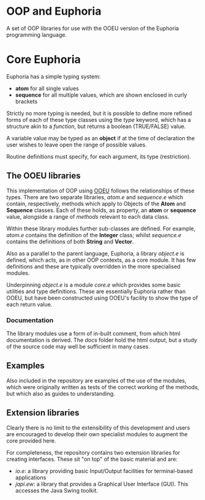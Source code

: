 # OOP and Euphoria

A set of OOP libraries for use with the OOEU version of the Euphoria programming language.

# Core Euphoria

Euphoria has a simple typing system:
* **atom** for all single values
* **sequence** for all multiple values, which are shown enclosed in curly brackets

Strictly no more typing is needed, but it is possible to define more refined forms of each of these type classes using the *type* keyword, which has a structure akin to a *function*, but returns a boolean (TRUE/FALSE) value.

A variable value may be typed as an **object** if at the time of declaration the user wishes to leave open the range of possible values.

Routine definitions must specify, for each argument, its type (restriction).

## The OOEU libraries

This implementation of OOP using [OOEU](http://ooeu.sourceforge.net/) follows the relationships of these types. There are two separate libraries, *atom.e* and *sequence.e* which contain, respectively, methods which apply to Objects of the **Atom** and **Sequence** classes. Each of these holds, as property, an **atom** or **sequence** value, alongside a range of *methods* relevant to each data class.

Within these library modules further sub-classes are defined. For example, *atom.e* contains the definition of the **Integer** class; whilst *sequence.e* contains the definitions of both **String** and **Vector**.

Also as a parallel to the parent language, Euphoria, a library *object.e* is defined, which acts, as in other OOP contexts, as a core module. It has few definitions and these are typically overridden in the more specialised modules.

Underpinning *object.e* is a module *core.e* which provides some basic utilities and type definitions. These are essentially Euphoria rather than OOEU, but have been constructed using OOEU's facility to show the type of each return value.

### Documentation

The library modules use a form of in-built comment, from which html documentation is derived. The *docs* folder hold the html output, but a study of the source code may well be sufficient in many cases.

## Examples

Also included in the repository are examples of the use of the modules, which were originally written as tests of the correct working of the methods, but which also as guides to understanding.

## Extension libraries

Clearly there is no limit to the extensibility of this development and users are encouraged to develop their own specialist modules to augment the core provided here.

For completeness, the repository contains two extension libraries for creating interfaces. These sit "on top" of the basic material and are:

* *io.e*: a library providing basic Input/Output facilities for terminal-based applications
* *japi.ew*: a library that provides a Graphical User Interface (GUI). This accesses the Java Swing toolkit.
